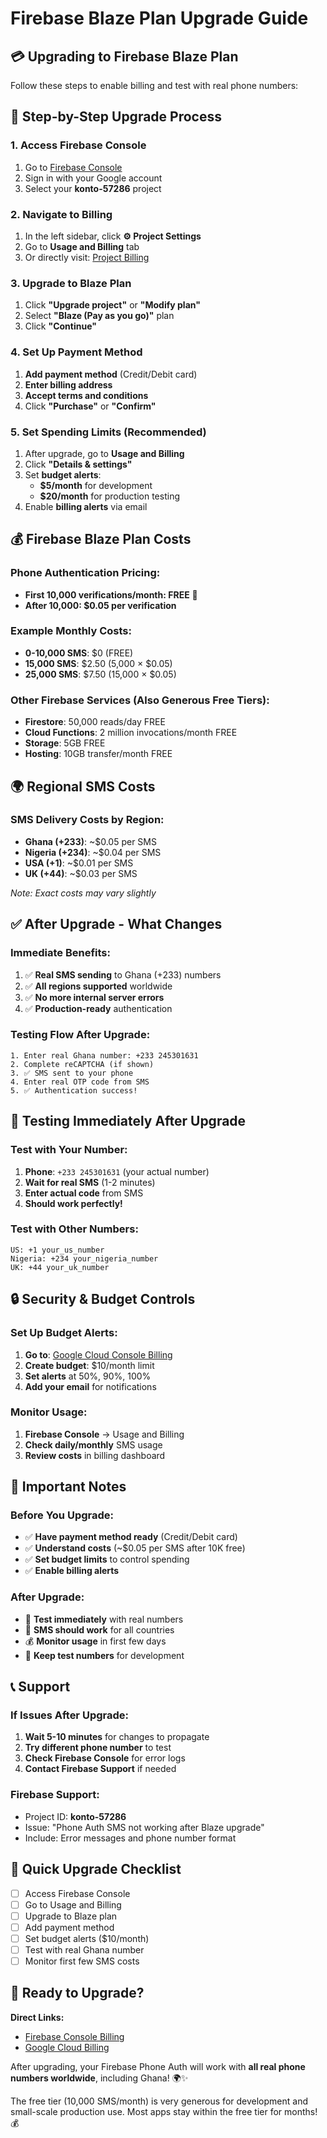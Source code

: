 # Firebase Blaze Plan Upgrade Guide

## 💳 Upgrading to Firebase Blaze Plan

Follow these steps to enable billing and test with real phone numbers:

## 🚀 Step-by-Step Upgrade Process

### 1. **Access Firebase Console**
1. Go to [Firebase Console](https://console.firebase.google.com/project/konto-57286)
2. Sign in with your Google account
3. Select your **konto-57286** project

### 2. **Navigate to Billing**
1. In the left sidebar, click **⚙️ Project Settings**
2. Go to **Usage and Billing** tab
3. Or directly visit: [Project Billing](https://console.firebase.google.com/project/konto-57286/usage)

### 3. **Upgrade to Blaze Plan**
1. Click **"Upgrade project"** or **"Modify plan"**
2. Select **"Blaze (Pay as you go)"** plan
3. Click **"Continue"**

### 4. **Set Up Payment Method**
1. **Add payment method** (Credit/Debit card)
2. **Enter billing address**
3. **Accept terms and conditions**
4. Click **"Purchase"** or **"Confirm"**

### 5. **Set Spending Limits (Recommended)**
1. After upgrade, go to **Usage and Billing**
2. Click **"Details & settings"**
3. Set **budget alerts**:
   - **$5/month** for development
   - **$20/month** for production testing
4. Enable **billing alerts** via email

## 💰 Firebase Blaze Plan Costs

### **Phone Authentication Pricing:**
- **First 10,000 verifications/month: FREE** 🎉
- **After 10,000: $0.05 per verification**

### **Example Monthly Costs:**
- **0-10,000 SMS**: $0 (FREE)
- **15,000 SMS**: $2.50 (5,000 × $0.05)
- **25,000 SMS**: $7.50 (15,000 × $0.05)

### **Other Firebase Services (Also Generous Free Tiers):**
- **Firestore**: 50,000 reads/day FREE
- **Cloud Functions**: 2 million invocations/month FREE
- **Storage**: 5GB FREE
- **Hosting**: 10GB transfer/month FREE

## 🌍 Regional SMS Costs

### **SMS Delivery Costs by Region:**
- **Ghana (+233)**: ~$0.05 per SMS
- **Nigeria (+234)**: ~$0.04 per SMS
- **USA (+1)**: ~$0.01 per SMS
- **UK (+44)**: ~$0.03 per SMS

*Note: Exact costs may vary slightly*

## ✅ After Upgrade - What Changes

### **Immediate Benefits:**
1. ✅ **Real SMS sending** to Ghana (+233) numbers
2. ✅ **All regions supported** worldwide
3. ✅ **No more internal server errors**
4. ✅ **Production-ready** authentication

### **Testing Flow After Upgrade:**
```
1. Enter real Ghana number: +233 245301631
2. Complete reCAPTCHA (if shown)
3. ✅ SMS sent to your phone
4. Enter real OTP code from SMS
5. ✅ Authentication success!
```

## 🧪 Testing Immediately After Upgrade

### **Test with Your Number:**
1. **Phone**: `+233 245301631` (your actual number)
2. **Wait for real SMS** (1-2 minutes)
3. **Enter actual code** from SMS
4. **Should work perfectly!**

### **Test with Other Numbers:**
```
US: +1 your_us_number
Nigeria: +234 your_nigeria_number
UK: +44 your_uk_number
```

## 🔒 Security & Budget Controls

### **Set Up Budget Alerts:**
1. **Go to**: [Google Cloud Console Billing](https://console.cloud.google.com/billing)
2. **Create budget**: $10/month limit
3. **Set alerts** at 50%, 90%, 100%
4. **Add your email** for notifications

### **Monitor Usage:**
1. **Firebase Console** → Usage and Billing
2. **Check daily/monthly** SMS usage
3. **Review costs** in billing dashboard

## 🚨 Important Notes

### **Before You Upgrade:**
- ✅ **Have payment method ready** (Credit/Debit card)
- ✅ **Understand costs** (~$0.05 per SMS after 10K free)
- ✅ **Set budget limits** to control spending
- ✅ **Enable billing alerts**

### **After Upgrade:**
- 🎯 **Test immediately** with real numbers
- 📱 **SMS should work** for all countries
- 💰 **Monitor usage** in first few days
- 🔄 **Keep test numbers** for development

## 📞 Support

### **If Issues After Upgrade:**
1. **Wait 5-10 minutes** for changes to propagate
2. **Try different phone number** to test
3. **Check Firebase Console** for error logs
4. **Contact Firebase Support** if needed

### **Firebase Support:**
- Project ID: **konto-57286**
- Issue: "Phone Auth SMS not working after Blaze upgrade"
- Include: Error messages and phone number format

## 🎯 Quick Upgrade Checklist

- [ ] Access Firebase Console
- [ ] Go to Usage and Billing
- [ ] Upgrade to Blaze plan
- [ ] Add payment method
- [ ] Set budget alerts ($10/month)
- [ ] Test with real Ghana number
- [ ] Monitor first few SMS costs

## 🚀 Ready to Upgrade?

**Direct Links:**
- [Firebase Console Billing](https://console.firebase.google.com/project/konto-57286/usage)
- [Google Cloud Billing](https://console.cloud.google.com/billing)

After upgrading, your Firebase Phone Auth will work with **all real phone numbers worldwide**, including Ghana! 🌍✨

The free tier (10,000 SMS/month) is very generous for development and small-scale production use. Most apps stay within the free tier for months! 💰
